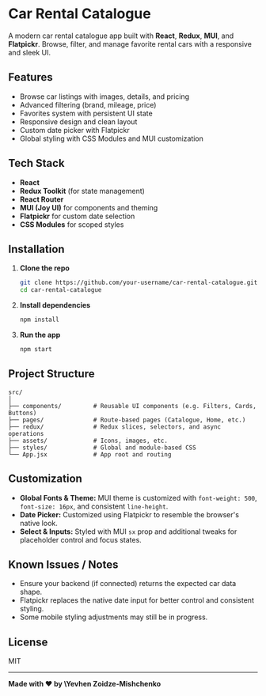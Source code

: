 
# Car Rental Catalogue

A modern car rental catalogue app built with **React**, **Redux**, **MUI**, and **Flatpickr**. Browse, filter, and manage favorite rental cars with a responsive and sleek UI.

## Features

- Browse car listings with images, details, and pricing
- Advanced filtering (brand, mileage, price)
- Favorites system with persistent UI state
- Responsive design and clean layout
- Custom date picker with Flatpickr
- Global styling with CSS Modules and MUI customization

## Tech Stack

- **React**
- **Redux Toolkit** (for state management)
- **React Router**
- **MUI (Joy UI)** for components and theming
- **Flatpickr** for custom date selection
- **CSS Modules** for scoped styles

## Installation

1. **Clone the repo**

   ```bash
   git clone https://github.com/your-username/car-rental-catalogue.git
   cd car-rental-catalogue
    ````

2. **Install dependencies**

   ```bash
   npm install
   ```

3. **Run the app**

   ```bash
   npm start
   ```

## Project Structure

```
src/
│
├── components/         # Reusable UI components (e.g. Filters, Cards, Buttons)
├── pages/              # Route-based pages (Catalogue, Home, etc.)
├── redux/              # Redux slices, selectors, and async operations
├── assets/             # Icons, images, etc.
├── styles/             # Global and module-based CSS
└── App.jsx             # App root and routing
```

## Customization

- **Global Fonts & Theme:** MUI theme is customized with `font-weight: 500`, `font-size: 16px`, and consistent `line-height`.
- **Date Picker:** Customized using Flatpickr to resemble the browser's native look.
- **Select & Inputs:** Styled with MUI `sx` prop and additional tweaks for placeholder control and focus states.

## Known Issues / Notes

- Ensure your backend (if connected) returns the expected car data shape.
- Flatpickr replaces the native date input for better control and consistent styling.
- Some mobile styling adjustments may still be in progress.

## License

MIT

---

**Made with ❤️ by \Yevhen Zoidze-Mishchenko**

```